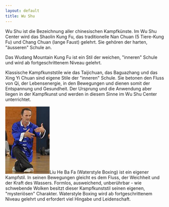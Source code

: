 ```yaml
---
layout: default
title: Wu Shu
---
```


Wu Shu ist die Bezeichnung aller chinesischen Kampfkünste.
Im Wu Shu Center wird das Shaolin Kung Fu, das traditionelle Nan Chuan (5 Tiere-Kung Fu) und Chang Chuan (lange Faust) gelehrt. Sie gehören der harten, "äusseren" Schule an.

Das Wudang Mountain Kung Fu ist ein Stil der weichen, "inneren" Schule und wird ab fortgeschrittenem Niveau gelehrt.

Klassische Kampfkunststile wie das Taijichuan, das Baguazhang und das Xing Yi Chuan sind eigene Stile der "inneren" Schule. Sie betonen den Fluss von Qi, der Lebensenergie, in den Bewegungen und dienen somit der Entspannung und Gesundheit. Der Ursprung und die Anwendung aber liegen in der Kampfkunst und werden in diesem Sinne im Wu Shu Center unterrichtet.

<img class="right" src="/images/waterstyle-chris.jpg" alt="Waterstyle Boxing">Liu He Ba Fa (Waterstyle Boxing) ist ein eigener Kampfstil. In seinen Bewegungen gleicht es dem Fluss, der Weichheit und der Kraft des Wassers.
Formlos, ausweichend, unberührbar - wie schwebende Wolken besitzt dieser Kampfkunststil seinen eigenen, "mysteriösen" Charakter. Waterstyle Boxing wird ab fortgeschrittenem Niveau gelehrt und erfordert viel Hingabe und Leidenschaft.

<p style="clear: both;"></p>